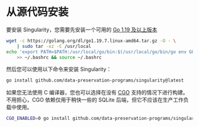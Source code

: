 # 从源代码安装

要安装 Singularity，您需要先安装一个可用的 [Go 1.19 及以上版本](https://golang.org/dl/)

```sh
wget -c https://golang.org/dl/go1.19.7.linux-amd64.tar.gz -O - \
    | sudo tar -xz -C /usr/local
echo 'export PATH=$PATH:/usr/local/go/bin:$(/usr/local/go/bin/go env GOPATH)/bin' \
    >> ~/.bashrc && source ~/.bashrc
```

然后您可以使用以下命令来安装 Singularity：

```sh
go install github.com/data-preservation-programs/singularity@latest
```

如果您无法使用 C 编译器，您也可以选择在没有 [CGO](https://zchee.github.io/golang-wiki/cgo/) 支持的情况下进行构建。不用担心，CGO 依赖仅用于稍快一些的 SQLite 后端，但它不应该在生产工作负载中使用。

```bash
CGO_ENABLED=0 go install github.com/data-preservation-programs/singularity@latest
```